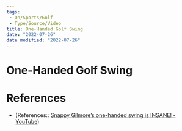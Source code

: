 ```yaml
---
tags:
 - On/Sports/Golf
 - Type/Source/Video
title: One-Handed Golf Swing
date: "2022-07-26"
date modified: "2022-07-26"
---
```


# One-Handed Golf Swing
# References
- (References:: [Snappy Gilmore’s one-handed swing is INSANE! - YouTube](https://www.youtube.com/watch?v=Snk10iZytNE))
